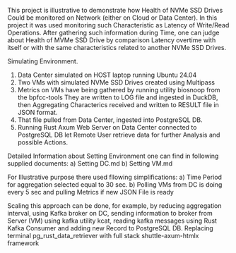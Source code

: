 This project is illustrative to demonstrate how Health of NVMe SSD Drives
Could be monitored on Network (either on Cloud or Data Center).
In this project it was used monitoring such Characteristic as Latency
of Write/Read Operations. After gathering such information during Time,
one can judge about Health of MVMe SSD Drive by comparison Latency overtime
with itself or with the same characteristics related to another NVMe SSD Drives.

Simulating Environment.
1) Data Center simulated on HOST laptop running Ubuntu 24.04
2) Two VMs with simulated NVMe SSD Drives created using Multipass
3) Metrics on VMs have being gathered by running utility biosnoop from the bpfcc-tools
   They are written to LOG file and ingested in DuckDB, then Aggregating Characterics 
   received and written to RESULT file in JSON format. 
4) That file pulled from Data Center, ingested into PostgreSQL DB.
5) Running Rust Axum Web Server on Data Center connected to PostgreSQL DB let 
   Remote User retrieve data for further Analysis and possible Actions.

Detailed Information about Setting Environment one can find in following supplied documents:
    a) Setting DC.md
    b) Setting VM.md

For Illustrative purpose there used fllowing simplifications:
a) Time Period for aggregation selected equal to 30 sec.
b) Polling VMs from DC is doing every 5 sec and pulling Metrics if new JSON File is ready

Scaling this approach can be done, for example, by reducing aggregation interval, using Kafka broker on DC,
sending information to broker from Server (VM) using kafka utility kcat,
reading kafka messages using Rust Kafka Consumer and adding new Record to PostgreSQL DB.
Replacing terminal pg_rust_data_retriever with full stack shuttle-axum-htmlx framework
